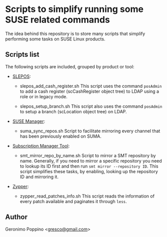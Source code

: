 # Scripts to simplify running some SUSE related commands

The idea behind this repository is to store many scripts that simplify
performing some tasks on SUSE Linux products.

## Scripts list

The following scripts are included, grouped by product or tool:

- [SLEPOS](https://www.suse.com/products/linux-point-of-service/):
    - slepos_add_cash_register.sh
    This script uses the command `posAdmin` to add a cash register
    (scCashRegister object tree) to LDAP using a role or in legacy mode.

    - slepos_setup_branch.sh
    This script also uses the command `posAdmin` to setup a branch
    (scLocation object tree) on LDAP.

- [SUSE Manager](https://www.suse.com/products/suse-manager/):
    - suma_sync_repos.sh
    Script to facilitate mirroring every channel that has been previously
    enabled on SUMA.

- [Subscription Manager Tool](https://www.suse.com/products/subscription-management-tool/):
    - smt_mirror_repo_by_name.sh
    Script to mirror a SMT repository by name. Generally, if you need to mirror
    a specific repository you need to lookup its ID first and then run `smt mirror
    --repository ID`. This script simplifies these tasks, by enabling, looking up
    the repository ID and mirroring it.

- [Zypper](https://en.opensuse.org/Zypper):
   - zypper_read_patches_info.sh
   This script reads the information of every patch available and paginates it
   through `less`.


## Author

Geronimo Poppino <[gresco@gmail.com](mailto:gresco@gmail.com)>

